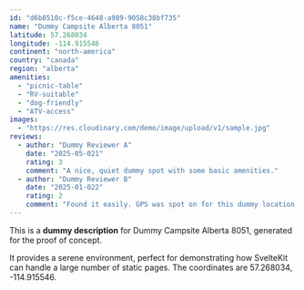 ```yaml
---
id: "d6b8510c-f5ce-4648-a989-9058c38bf735"
name: "Dummy Campsite Alberta 8051"
latitude: 57.268034
longitude: -114.915546
continent: "north-america"
country: "canada"
region: "alberta"
amenities:
  - "picnic-table"
  - "RV-suitable"
  - "dog-friendly"
  - "ATV-access"
images:
  - "https://res.cloudinary.com/demo/image/upload/v1/sample.jpg"
reviews:
  - author: "Dummy Reviewer A"
    date: "2025-05-021"
    rating: 3
    comment: "A nice, quiet dummy spot with some basic amenities."
  - author: "Dummy Reviewer B"
    date: "2025-01-022"
    rating: 2
    comment: "Found it easily. GPS was spot on for this dummy location."
---
```


This is a **dummy description** for Dummy Campsite Alberta 8051, generated for the proof of concept.

It provides a serene environment, perfect for demonstrating how SvelteKit can handle a large number of static pages. The coordinates are 57.268034, -114.915546.
